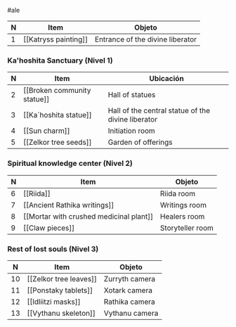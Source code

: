 #ale 

| N   | Item                 | Objeto                           |
| --- | -------------------- | -------------------------------- |
| 1   | [[Katryss painting]] | Entrance of the divine liberator |
### Ka'hoshita Sanctuary (Nivel 1)

| N   | Item                        | Ubicación                                          |
| --- | --------------------------- | -------------------------------------------------- |
| 2   | [[Broken community statue]] | Hall of statues                                    |
| 3   | [[Ka´hoshita statue]]       | Hall of the central statue of the divine liberator |
| 4   | [[Sun charm]]               | Initiation room                                    |
| 5   | [[Zelkor tree seeds]]       | Garden of offerings                                |
### Spiritual knowledge center (Nivel 2)

| N   | Item                                    | Objeto           |
| --- | --------------------------------------- | ---------------- |
| 6   | [[Riida]]                               | Riida room       |
| 7   | [[Ancient Rathika writings]]            | Writings room    |
| 8   | [[Mortar with crushed medicinal plant]] | Healers room     |
| 9   | [[Claw pieces]]                         | Storyteller room |
### Rest of lost souls (Nivel 3)

| N   | Item                   | Objeto         |
| --- | ---------------------- | -------------- |
| 10  | [[Zelkor tree leaves]] | Zurryth camera |
| 11  | [[Ponstaky tablets]]   | Xotark camera  |
| 12  | [[Idliitzi masks]]     | Rathika camera |
| 13  | [[Vythanu skeleton]]   | Vythanu camera |
